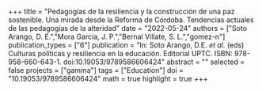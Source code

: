 +++
title = "Pedagogías de la resiliencia y la construcción de una paz sostenible. Una mirada desde la Reforma de Córdoba. Tendencias actuales de las pedagogías de la alteridad"
date = "2022-05-24"
authors = ["Soto Arango, D. E.","Mora García, J. P.","Bernal Villate, S. L.","gomez-n"]
publication_types = ["6"]
publication = "In: Soto Arango, D.E. *et al.*  (eds) Culturas políticas y resiliencia en la educación. Editorial UPTC. ISBN: 978-958-660-643-1. doi:10.19053/9789586606424"
abstract = ""
selected = false
projects = ["gamma"]
tags = ["Education"]
doi = "10.19053/9789586606424"
math = true
highlight = true
+++
